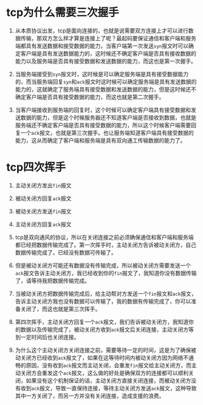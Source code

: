 # tcp为什么需要三次握手

1. 从本质协议出发，tcp是面向连接的，也就是说需要双方连接上才可以进行数据传输，那双方怎么样才算是连接上了呢？最起码要保证通信和客户端和服务端都具有发送数据和接受数据的能力，当客户端第一次发送`syn`报文时可以确定客户端是具有发送数据能力的，这时候还不确定客户端是否具有接收数据的能力以及服务端是否具有接受数据和发送数据的能力，而这也是第一次握手。

2. 当服务端接受到`syn`报文时，这时候是可以确定服务端是具有接受数据能力的，而当服务端回复`syn`和`ack`报文时这时候可以确定服务端是具有发送数据的能力的，这就确定了服务端具有接受数据和发送数据的能力，但是这时候还不确定客户端是否具有接受数据的能力，而这也就是第二次握手。

3. 当客户端接收到服务端的回复时，这个时候可以确定客户端具有接受数据和发送数据的能力，但是这个时候服务器还不知道客户端是否接收到数据，也就是服务端还不确定客户端是否具有接受数据的能力，所以这个时候客户端需要回复一个`ack`报文，也就是第三次握手。也让服务端知道客户端具有接受数据的能力，这从而确定了客户端和服务端是具有双向通工传输数据的能力了。

# tcp四次挥手

1. 主动关闭方发出`fin`报文
2. 被动关闭方回复`ack`报文
3. 被动关闭方发送`fin`报文
4. 主动关闭方回复`ack`报文

1. tcp是双向通风的协议，所以在关闭连接之前必须确保通信和客户端和服务端都已经把数据传输完成了。第一次挥手时，主动关闭方告诉被动关闭方，自己数据传输完成了，已经没有数据可传输了。
2. 但是被动关闭方可能还有数据没有传输完成，所以被动关闭方需要发送一个`ack`报文告诉主动关闭方，我已经收到你的`fin`报文了，我知道你没有数据传输了，请等待我把数据传输完成。
3. 当被动关闭方把数据传输完成后，给主动帮对方发送一个`fin`报文和`ack`报文，告诉主动关闭方我也没有数据可以传输了，我的数据有传输完成了，你可以准备关闭了，而这也就是第三次挥手。
4. 第四次挥手，主动关闭方回复一个`ack`报文，我们告诉被动关闭方，我知道你的数据以及传输完成了，被动关闭方收到`ack`报文后关闭连接，主动关闭方等到一定时间后也关闭连接。
5. 为什么这个主动关闭方关闭连接之前，需要等待一定的时间，这是为了确保被动关闭方已经收到`ack`报文了，如果在这等待时间内被动关闭方因为网络不通畅的原因，没有收到`ack`报文而主动关闭，会重发`fin`报文给主动关闭方，而主动关闭方会重发这个`ack`报文，这么做的好处是确保双方的连接都可以顺利关闭，如果没有这个机制保证的话，主动关闭方直接关闭连接，而被动关闭方没有收到`ack`报文，导致一直保持连接，等待主动关闭方发送`ack`报文，这种导致其中一方关闭了，而另一方并没有关闭连接，造成支援的浪费。
